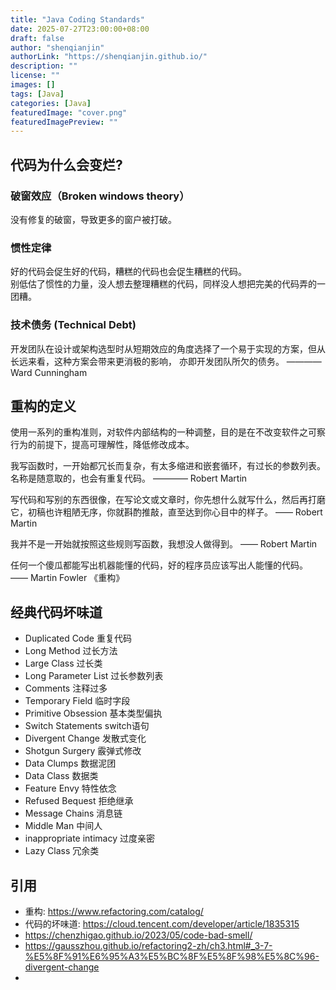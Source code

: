 ```yaml
---
title: "Java Coding Standards"
date: 2025-07-27T23:00:00+08:00
draft: false
author: "shenqianjin"
authorLink: "https://shenqianjin.github.io/"
description: ""
license: ""
images: []
tags: [Java]
categories: [Java]
featuredImage: "cover.png"
featuredImagePreview: ""
---
```


## 代码为什么会变烂?
### 破窗效应（Broken windows theory）
没有修复的破窗，导致更多的窗户被打破。
### 惯性定律
好的代码会促生好的代码，糟糕的代码也会促生糟糕的代码。   
别低估了惯性的力量，没人想去整理糟糕的代码，同样没人想把完美的代码弄的一团糟。
### 技术债务 (Technical Debt)
开发团队在设计或架构选型时从短期效应的角度选择了一个易于实现的方案，但从长远来看，这种方案会带来更消极的影响，
亦即开发团队所欠的债务。 ———— Ward Cunningham

## 重构的定义
使用一系列的重构准则，对软件内部结构的一种调整，目的是在不改变软件之可察行为的前提下，提高可理解性，降低修改成本。

我写函数时，一开始都冗长而复杂，有太多缩进和嵌套循环，有过长的参数列表。名称是随意取的，也会有重复代码。 ———— Robert Martin

写代码和写别的东西很像，在写论文或文章时，你先想什么就写什么，然后再打磨它，初稿也许粗陋无序，你就斟酌推敲，直至达到你心目中的样子。 —— Robert Martin

我并不是一开始就按照这些规则写函数，我想没人做得到。  —— Robert Martin

任何一个傻瓜都能写出机器能懂的代码，好的程序员应该写出人能懂的代码。 —— Martin Fowler 《重构》

## 经典代码坏味道

- Duplicated Code 重复代码
- Long Method 过长方法
- Large Class 过长类
- Long Parameter List 过长参数列表
- Comments 注释过多
- Temporary Field 临时字段
- Primitive Obsession 基本类型偏执
- Switch Statements switch语句
- Divergent Change 发散式变化
- Shotgun Surgery 霰弹式修改
- Data Clumps 数据泥团
- Data Class 数据类
- Feature Envy 特性依念
- Refused Bequest 拒绝继承
- Message Chains 消息链
- Middle Man 中间人
- inappropriate intimacy 过度亲密
- Lazy Class 冗余类


## 引用
- 重构: https://www.refactoring.com/catalog/
- 代码的坏味道: https://cloud.tencent.com/developer/article/1835315
- https://chenzhigao.github.io/2023/05/code-bad-smell/
- https://gausszhou.github.io/refactoring2-zh/ch3.html#_3-7-%E5%8F%91%E6%95%A3%E5%BC%8F%E5%8F%98%E5%8C%96-divergent-change
- 

